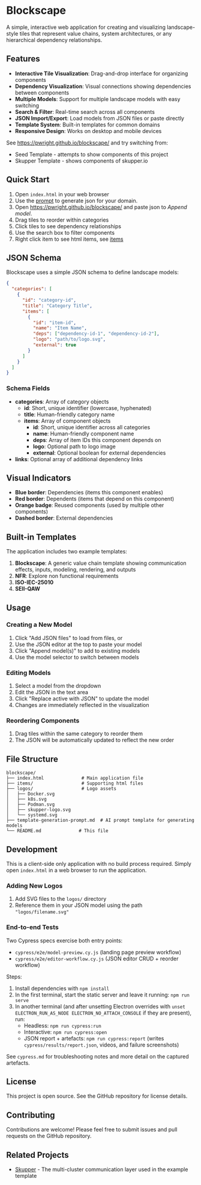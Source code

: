 # Blockscape

A simple, interactive web application for creating and visualizing landscape-style tiles that represent value chains, system architectures, or any hierarchical dependency relationships.

## Features

- **Interactive Tile Visualization**: Drag-and-drop interface for organizing components
- **Dependency Visualization**: Visual connections showing dependencies between components
- **Multiple Models**: Support for multiple landscape models with easy switching
- **Search & Filter**: Real-time search across all components
- **JSON Import/Export**: Load models from JSON files or paste directly
- **Template System**: Built-in templates for common domains
- **Responsive Design**: Works on desktop and mobile devices

See https://pwright.github.io/blockscape/ and try switching from:

* Seed Template - attempts to show components of this project
* Skupper Template - shows components of skupper.io

## Quick Start

1. Open `index.html` in your web browser
2. Use the [prompt](./template-generation-prompt.md) to generate json for your domain.
3. Open https://pwright.github.io/blockscape/ and paste json to *Append model*.
4. Drag tiles to reorder within categories
5. Click tiles to see dependency relationships
6. Use the search box to filter components
7. Right click item to see html items, see [items](items/README.md)

## JSON Schema

Blockscape uses a simple JSON schema to define landscape models:

```json
{
  "categories": [
    {
      "id": "category-id",
      "title": "Category Title",
      "items": [
        {
          "id": "item-id",
          "name": "Item Name",
          "deps": ["dependency-id-1", "dependency-id-2"],
          "logo": "path/to/logo.svg",
          "external": true
        }
      ]
    }
  ]
}
```

### Schema Fields

- **categories**: Array of category objects
  - **id**: Short, unique identifier (lowercase, hyphenated)
  - **title**: Human-friendly category name
  - **items**: Array of component objects
    - **id**: Short, unique identifier across all categories
    - **name**: Human-friendly component name
    - **deps**: Array of item IDs this component depends on
    - **logo**: Optional path to logo image
    - **external**: Optional boolean for external dependencies
- **links**: Optional array of additional dependency links

## Visual Indicators

- **Blue border**: Dependencies (items this component enables)
- **Red border**: Dependents (items that depend on this component)
- **Orange badge**: Reused components (used by multiple other components)
- **Dashed border**: External dependencies

## Built-in Templates

The application includes two example templates:

1. **Blockscape**: A generic value chain template showing communication effects, inputs, modeling, rendering, and outputs
2. **NFR**: Explore non functional requirements
3. **ISO-IEC-25010**
4. **SEII-QAW**


## Usage

### Creating a New Model

1. Click "Add JSON files" to load from files, or
2. Use the JSON editor at the top to paste your model
3. Click "Append model(s)" to add to existing models
4. Use the model selector to switch between models

### Editing Models

1. Select a model from the dropdown
2. Edit the JSON in the text area
3. Click "Replace active with JSON" to update the model
4. Changes are immediately reflected in the visualization

### Reordering Components

1. Drag tiles within the same category to reorder them
2. The JSON will be automatically updated to reflect the new order

## File Structure

```
blockscape/
├── index.html              # Main application file
├── items/                  # Supporting html files
├── logos/                  # Logo assets
│   ├── Docker.svg
│   ├── k8s.svg
│   ├── Podman.svg
│   ├── skupper-logo.svg
│   └── systemd.svg
├── template-generation-prompt.md  # AI prompt template for generating models
└── README.md              # This file
```

## Development

This is a client-side only application with no build process required. Simply open `index.html` in a web browser to run the application.

### Adding New Logos

1. Add SVG files to the `logos/` directory
2. Reference them in your JSON model using the path `"logos/filename.svg"`

### End-to-end Tests

Two Cypress specs exercise both entry points:

- `cypress/e2e/model-preview.cy.js` (landing page preview workflow)
- `cypress/e2e/editor-workflow.cy.js` (JSON editor CRUD + reorder workflow)

Steps:

1. Install dependencies with `npm install`
2. In the first terminal, start the static server and leave it running: `npm run serve`
3. In another terminal (and after unsetting Electron overrides with `unset ELECTRON_RUN_AS_NODE ELECTRON_NO_ATTACH_CONSOLE` if they are present), run:
   - Headless: `npm run cypress:run`
   - Interactive: `npm run cypress:open`
   - JSON report + artefacts: `npm run cypress:report` (writes `cypress/results/report.json`, videos, and failure screenshots)

See `cypress.md` for troubleshooting notes and more detail on the captured artefacts.

## License

This project is open source. See the GitHub repository for license details.

## Contributing

Contributions are welcome! Please feel free to submit issues and pull requests on the GitHub repository.

## Related Projects

- [Skupper](https://skupper.io/) - The multi-cluster communication layer used in the example template
